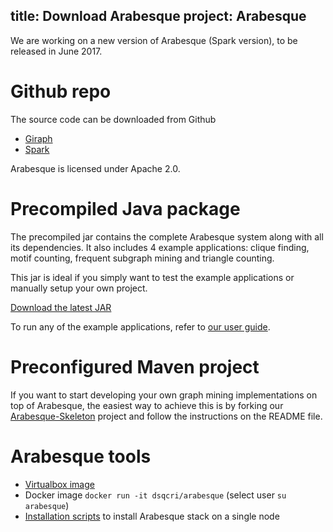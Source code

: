 title: Download Arabesque
project: Arabesque
---

We are working on a new version of Arabesque (Spark version), to be released in June 2017.


# Github repo

The source code can be downloaded from Github
* [Giraph](https://github.com/qcri/Arabesque/tree/master)
* [Spark](https://github.com/qcri/Arabesque/tree/spark-2.0)

Arabesque is licensed under Apache 2.0.

# Precompiled Java package

The precompiled jar contains the complete Arabesque system along with all its dependencies. It also includes 4 example applications:
clique finding, motif counting, frequent subgraph mining and triangle counting.

This jar is ideal if you simply want to test the example applications or manually setup your own project.

[Download the latest JAR](arabesque-1.0.3-BETA-jar-with-dependencies.jar)

To run any of the example applications, refer to [our user guide](user_guide.html#how-to-run-an-arabesque-job).

# Preconfigured Maven project

If you want to start developing your own graph mining implementations on top of Arabesque, the easiest way to achieve this is by forking our [Arabesque-Skeleton](https://github.com/qcri/Arabesque-Skeleton) project and follow the instructions on the README file.

# Arabesque tools

* [Virtualbox image](https://qbox.qcri.org/s/Yfnxi9J3Bkkf1lH)
* Docker image `docker run -it dsqcri/arabesque` (select user `su arabesque`)
* [Installation scripts](https://qbox.qcri.org/s/HiSHoQ2YSPFrjet) to install Arabesque stack on a single node